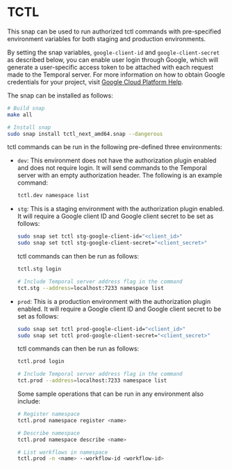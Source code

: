 # TCTL

This snap can be used to run authorized tctl commands with pre-specified
environment variables for both staging and production environments.

By setting the snap variables, `google-client-id` and `google-client-secret` as
described below, you can enable user login through Google, which will generate a
user-specific access token to be attached with each request made to the Temporal
server. For more information on how to obtain Google credentials for your
project, visit
[Google Cloud Platform Help](https://support.google.com/cloud/answer/6158849?hl=en#zippy=%2Cnative-applications%2Cdesktop-apps).

The snap can be installed as follows:

```bash
# Build snap
make all

# Install snap
sudo snap install tctl_next_amd64.snap --dangerous
```

tctl commands can be run in the following pre-defined three environments:

- `dev`: This environment does not have the authorization plugin enabled and
  does not require login. It will send commands to the Temporal server with an
  empty authorization header. The following is an example command:

  ```bash
  tctl.dev namespace list
  ```

- `stg`: This is a staging environment with the authorization plugin enabled. It
  will require a Google client ID and Google client secret to be set as follows:

  ```bash
  sudo snap set tctl stg-google-client-id="<client_id>"
  sudo snap set tctl stg-google-client-secret="<client_secret>"
  ```

  tctl commands can then be run as follows:

  ```bash
  tctl.stg login

  # Include Temporal server address flag in the command
  tct.stg --address=localhost:7233 namespace list
  ```

- `prod`: This is a production environment with the authorization plugin
  enabled. It will require a Google client ID and Google client secret to be set
  as follows:

  ```bash
  sudo snap set tctl prod-google-client-id="<client_id>"
  sudo snap set tctl prod-google-client-secret="<client_secret>"
  ```

  tctl commands can then be run as follows:

  ```bash
  tctl.prod login

  # Include Temporal server address flag in the command
  tct.prod --address=localhost:7233 namespace list
  ```

  Some sample operations that can be run in any environment also include:

  ```bash
  # Register namespace
  tctl.prod namespace register <name>

  # Describe namespace
  tctl.prod namespace describe <name>

  # List workflows in namespace
  tctl.prod -n <name> --workflow-id <workflow-id>
  ```
